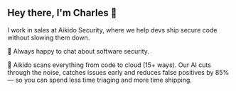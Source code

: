 ## Hey there, I'm Charles 👋

I work in sales at Aikido Security, where we help devs ship secure code without slowing them down.

💬 Always happy to chat about software security.

👾 Aikido scans everything from code to cloud (15+ ways). Our AI cuts through the noise, catches issues early and reduces false positives by 85% — so you can spend less time triaging and more time shipping.

<!--
**charlesj0hnson/charlesj0hnson** is a ✨ _special_ ✨ repository because its `README.md` (this file) appears on your GitHub profile.

Here are some ideas to get you started:

- 🔭 I’m currently working on ...
- 🌱 I’m currently learning ...
- 👯 I’m looking to collaborate on ...
- 🤔 I’m looking for help with ...
- 💬 Ask me about ...
- 📫 How to reach me: ...
- 😄 Pronouns: ...
- ⚡ Fun fact: ...
-->
